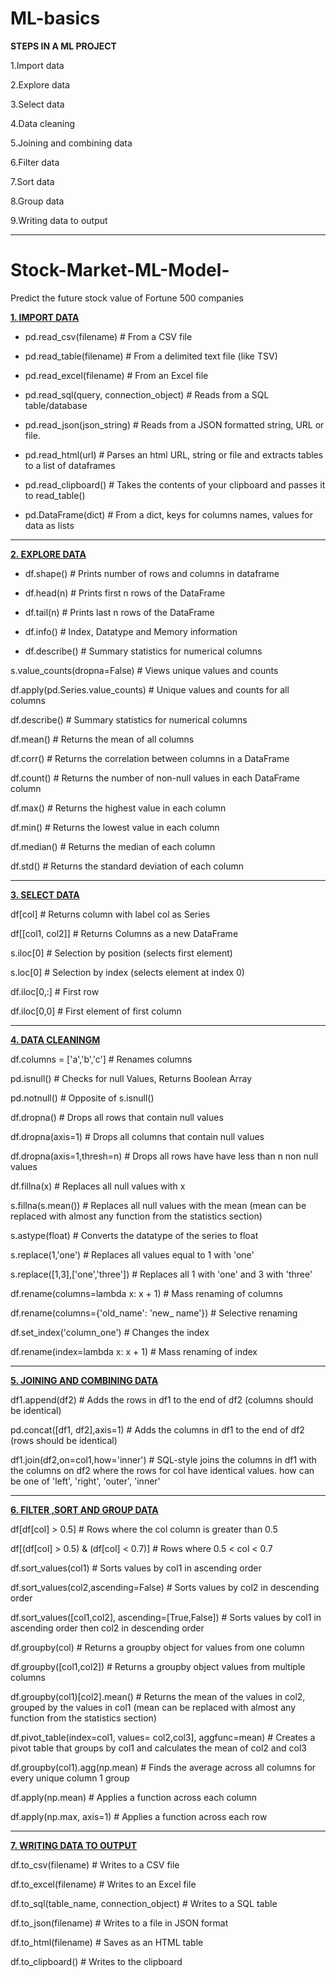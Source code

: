# ML-basics

<B> STEPS IN A ML PROJECT </B>

1.Import data

2.Explore data

3.Select data

4.Data cleaning 

5.Joining and combining data

6.Filter data

7.Sort data 

8.Group data 

9.Writing data to output 
<hr>

# Stock-Market-ML-Model-
Predict the future stock value of Fortune 500 companies

                             
<b><u>1. IMPORT DATA </b></u>


- pd.read_csv(filename)	 # From a CSV file

- pd.read_table(filename) # From a delimited text file (like TSV)

- pd.read_excel(filename) # From an Excel file

- pd.read_sql(query, connection_object) # Reads from a SQL table/database

- pd.read_json(json_string) # Reads from a JSON formatted string, URL or file.

- pd.read_html(url) # Parses an html URL, string or file and extracts tables to a list of dataframes

- pd.read_clipboard() # Takes the contents of your clipboard and passes it to read_table()

- pd.DataFrame(dict) # From a dict, keys for columns names, values for data as lists

<hr>

<b><u>2. EXPLORE DATA </b></u>

- df.shape() # Prints number of rows and columns in dataframe

- df.head(n) # Prints first n rows of the DataFrame

- df.tail(n) # Prints last n rows of the DataFrame

- df.info() # Index, Datatype and Memory information

- df.describe() # Summary statistics for numerical columns

s.value_counts(dropna=False) # Views unique values and counts

df.apply(pd.Series.value_counts) # Unique values and counts for all columns

df.describe() # Summary statistics for numerical columns

df.mean() # Returns the mean of all columns

df.corr() # Returns the correlation between columns in a DataFrame

df.count() # Returns the number of non-null values in each DataFrame column

df.max() # Returns the highest value in each column

df.min() # Returns the lowest value in each column

df.median() # Returns the median of each column

df.std() # Returns the standard deviation of each column

<hr>

<u><b>3. SELECT DATA</b></u>

df[col] # Returns column with label col as Series

df[[col1, col2]] # Returns Columns as a new DataFrame

s.iloc[0] # Selection by position (selects first element)

s.loc[0] # Selection by index (selects element at index 0)

df.iloc[0,:] # First row

df.iloc[0,0] # First element of first column
<hr>
 
<u><b>4. DATA CLEANINGM</b></u>

df.columns = ['a','b','c'] # Renames columns

pd.isnull() # Checks for null Values, Returns Boolean Array

pd.notnull() # Opposite of s.isnull()

df.dropna() # Drops all rows that contain null values

df.dropna(axis=1) # Drops all columns that contain null values

df.dropna(axis=1,thresh=n) # Drops all rows have have less than n non null values

df.fillna(x) # Replaces all null values with x

s.fillna(s.mean()) # Replaces all null values with the mean (mean can be replaced with almost any function from the statistics section)

s.astype(float) # Converts the datatype of the series to float

s.replace(1,'one') # Replaces all values equal to 1 with 'one'

s.replace([1,3],['one','three']) # Replaces all 1 with 'one' and 3 with 'three'

df.rename(columns=lambda x: x + 1) # Mass renaming of columns

df.rename(columns={'old_name': 'new_ name'}) # Selective renaming

df.set_index('column_one') # Changes the index

df.rename(index=lambda x: x + 1) # Mass renaming of index

<hr>

<u><b>5. JOINING AND COMBINING DATA </b></u>

df1.append(df2) # Adds the rows in df1 to the end of df2 (columns should be identical)

pd.concat([df1, df2],axis=1) # Adds the columns in df1 to the end of df2 (rows should be identical)

df1.join(df2,on=col1,how='inner') # SQL-style joins the columns in df1 with the columns on df2 where the rows for col have identical values. how can be one of 'left', 'right', 
'outer', 'inner'<strong> </strong>
 
 <hr>
 
<u><b>6. FILTER ,SORT AND GROUP DATA</b></u>
 
df[df[col] > 0.5] # Rows where the col column is greater than 0.5

df[(df[col] > 0.5) & (df[col] < 0.7)] # Rows where 0.5 < col < 0.7

df.sort_values(col1) # Sorts values by col1 in ascending order

df.sort_values(col2,ascending=False) # Sorts values by col2 in descending order

df.sort_values([col1,col2], ascending=[True,False]) # Sorts values by col1 in ascending order then col2 in descending order

df.groupby(col) # Returns a groupby object for values from one column

df.groupby([col1,col2]) # Returns a groupby object values from multiple columns

df.groupby(col1)[col2].mean() # Returns the mean of the values in col2, grouped by the values in col1 (mean can be replaced with almost any function from the statistics section)

df.pivot_table(index=col1, values= col2,col3], aggfunc=mean) # Creates a pivot table that groups by col1 and calculates the mean of col2 and col3

df.groupby(col1).agg(np.mean) # Finds the average across all columns for every unique column 1 group

df.apply(np.mean) # Applies a function across each column

df.apply(np.max, axis=1) # Applies a function across each row
 
 <hr>
 
<u><b>7. WRITING DATA TO OUTPUT</b></u>
 
df.to_csv(filename) # Writes to a CSV file

df.to_excel(filename) # Writes to an Excel file

df.to_sql(table_name, connection_object) # Writes to a SQL table

df.to_json(filename) # Writes to a file in JSON format

df.to_html(filename) # Saves as an HTML table

df.to_clipboard() # Writes to the clipboard
                               



